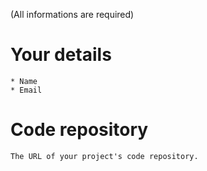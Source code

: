 
(All informations are required)

# Your details
    * Name
    * Email

# Code repository
    The URL of your project's code repository.